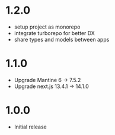 # 1.2.0
- setup project as monorepo
- integrate turborepo for better DX
- share types and models between apps

# 1.1.0
- Upgrade Mantine 6 -> 7.5.2
- Upgrade next.js 13.4.1 -> 14.1.0

# 1.0.0
- Initial release
